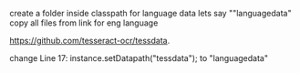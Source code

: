 create a folder inside classpath for language data lets say ""languagedata" copy all files from link for eng language

https://github.com/tesseract-ocr/tessdata.

change Line 17: instance.setDatapath("tessdata"); to "languagedata"
